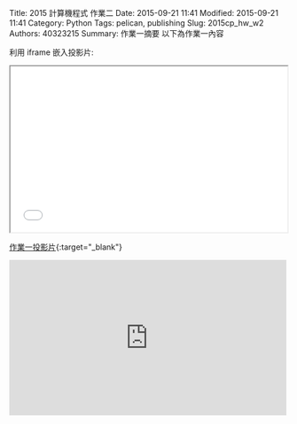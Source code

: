 Title: 2015 計算機程式 作業二
Date: 2015-09-21 11:41
Modified: 2015-09-21 11:41
Category: Python
Tags: pelican, publishing
Slug: 2015cp_hw_w2
Authors: 40323215
Summary: 作業一摘要
以下為作業一內容

利用 iframe 嵌入投影片:

<iframe src="40323215_cp_w2.html" width="500" height="300"></iframe>

[作業一投影片](40323215_cp_w2.html){:target="_blank"}

<iframe src="https://copy.com/FDf9BBfTEEbfwWKK" width="500" height="281" frameborder="0" webkitallowfullscreen mozallowfullscreen allowfullscreen></iframe> <p><a>



